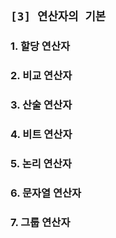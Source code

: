 ## `[3] 연산자의 기본`
### 1. 할당 연산자
### 2. 비교 연산자
### 3. 산술 연산자
### 4. 비트 연산자
### 5. 논리 연산자
### 6. 문자열 연산자
### 7. 그룹 연산자